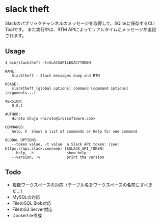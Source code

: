 # slack theft
Slackのパブリックチャンネルのメッセージを取得して、SQliteに保存するCLI Toolです。
また実行中は、RTM APIによってリアルタイムにメッセージが追記されます。

## Usage

```
$ bin/slacktheft -t=SLACKAPILEGACYTOKEN
```

```
NAME:
   Slacktheft - Slack messages dump and RTM

USAGE:
   slacktheft [global options] command [command options] [arguments...]

VERSION:
   0.0.1

AUTHOR:
   Hiroto Chujo <hiroto@irossoftware.com>

COMMANDS:
   help, h  Shows a list of commands or help for one command

GLOBAL OPTIONS:
   --token value, -t value  a Slack API token: (see: https://api.slack.com/web) [$SLACK_API_TOKEN]
   --help, -h               show help
   --version, -v            print the version
```

## Todo
- 複数ワークスペースの対応（テーブル名をワークスペースの名前にすべきだ...）
- MySQLの対応
- FileのSQL Blob対応
- FileのS3 Server対応
- Dockerfile作成